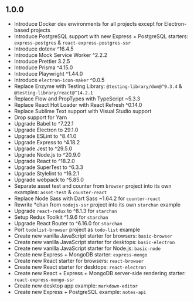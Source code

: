 ## 1.0.0

-   Introduce Docker dev environments for all projects except for Electron-based projects
-   Introduce PostgreSQL support with new Express + PostgreSQL starters: `express-postgres` & `react-express-postgres-ssr`
-   Introduce dotenv ^16.4.5
-   Introduce Mock Service Worker ^2.2.2
-   Introduce Prettier 3.2.5
-   Introduce Prisma ^4.15.0
-   Introduce Playwright ^1.44.0
-   Introduce `electron-icon-maker` ^0.0.5
-   Replace Enzyme with Testing Library: `@testing-library/dom@^9.3.4` & `@testing-library/react@^14.2.1`
-   Replace Flow and PropTypes with TypeScript ~5.3.3
-   Replace React Hot Loader with React Refresh ^0.14.0
-   Replace Sublime Text support with Visual Studio support
-   Drop support for Yarn
-   Upgrade Babel to ^7.22.1
-   Upgrade Electron to 29.1.0
-   Upgrade ESLint to ^8.41.0
-   Upgrade Express to ^4.18.2
-   Upgrade Jest to ^29.5.0
-   Upgrade Node.js to ^20.9.0
-   Upgrade React to ^18.2.0
-   Upgrade SuperTest to ^6.3.3
-   Upgrade Stylelint to ^16.2.1
-   Upgrade webpack to ^5.85.0
-   Separate asset test and counter from `browser` project into its own examples: `asset-test` & `counter-react`
-   Replace Node Sass with Dart Sass ~1.64.2 for `counter-react`
-   Rewrite \*chan from `nodejs-ssr` project into its own `starchan` example
-   Upgrade `react-redux` to ^8.1.3 for `starchan`
-   Setup Redux Toolkit ^1.9.6 for `starchan`
-   Upgrade React Router to ^6.16.0 for `starchan`
-   Port `todolist-browser` project as `todo-list` example
-   Create new vanilla JavaScript starter for browsers: `basic-browser`
-   Create new vanilla JavaScript starter for desktops: `basic-electron`
-   Create new vanilla JavaScript starter for Node.js: `basic-node`
-   Create new Express + MongoDB starter: `express-mongo`
-   Create new React starter for browsers: `react-browser`
-   Create new React starter for desktops: `react-electron`
-   Create new React + Express + MongoDB server-side rendering starter: `react-express-mongo-ssr`
-   Create new desktop app example: `markdown-editor`
-   Create new Express + PostgreSQL example: `notes-api`

